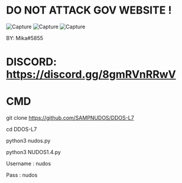 # DO NOT ATTACK GOV WEBSITE !

![Capture](https://user-images.githubusercontent.com/111334471/223502733-7c131d9b-0dd4-45e5-a28f-3e24cfdf7c4d.PNG)
![Capture](https://user-images.githubusercontent.com/111334471/223502988-ca033e74-6487-46aa-bfc4-a222c0e6a4c8.PNG)
![Capture](https://user-images.githubusercontent.com/111334471/223506436-e945441c-6687-4627-a252-4009c6fe6cb2.PNG)

BY: Mika#5855
# DISCORD: https://discord.gg/8gmRVnRRwV

#                  CMD

git clone https://github.com/SAMPNUDOS/DDOS-L7

cd DDOS-L7

python3 nudos.py

python3 NUDOS1.4.py

Username : nudos

Pass : nudos

